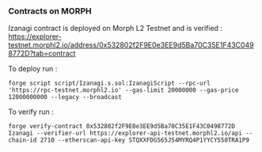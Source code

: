 
### Contracts on MORPH  


Izanagi contract is deployed on Morph L2 Testnet and is verified : 
https://explorer-testnet.morphl2.io/address/0x532802f2F9E0e3EE9d5Ba70C35E1F43C0498772D?tab=contract


To deploy run : 

```
forge script script/Izanagi.s.sol:IzanagiScript --rpc-url 'https://rpc-testnet.morphl2.io' --gas-limit 20000000 --gas-price 12000000000 --legacy --broadcast
``` 

To verify run : 

```
forge verify-contract 0x532802f2F9E0e3EE9d5Ba70C35E1F43C0498772D Izanagi --verifier-url https://explorer-api-testnet.morphl2.io/api --chain-id 2710 --etherscan-api-key STQXXFDG565J54MYRQ4P1YYCY558TRA1P9 
``` 



